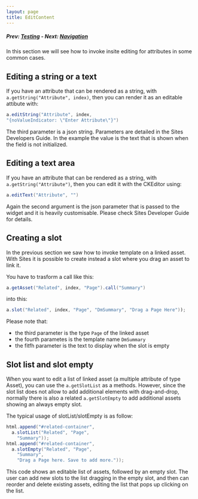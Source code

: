 ```yaml
---
layout: page
title: EditContent
---
```

##### Prev:  [Testing](Testing.html) - Next:  [Navigation](Navigation.html)

In this section we will see how to invoke insite editing for attributes in some common cases.

## Editing a string or a text

If you have an attribute that can be rendered as a string, with `a.getString("Attribute", index)`, then you can render it as an editable attibute with:

```java
a.editString("Attribute", index, 
"{noValueIndicator: \"Enter Attribute\"}")
```

The third parameter is a json string. Parameters are detailed in the Sites Developers Guide. In the example the value is the text that is shown when the field is not initialized.

## Editing a text area

If you have an attribute that can be rendered as a string, with `a.getString("Attribute")`, then you can edit it with the CKEditor using:

```java
a.editText("Attribute", "")
```

Again the second argument is the json parameter that is passed to the widget and it is heavily customisable. Please check Sites Developer Guide for details.

## Creating a slot

In the previous section we saw how to invoke template on a linked asset. With Sites it is possible to create instead a slot where you drag an asset to link it.

You have to trasform a call like this:


```java
a.getAsset("Related", index, "Page").call("Summary")
```

into this:


```java
a.slot("Related", index, "Page", "DmSummary", "Drag a Page Here"));
```

Please note that:

- the third parameter is the type `Page` of the linked asset
- the fourth parametes is the template name `DmSummary` 
- the fitfh parameter is the text to display when the slot is empty

## Slot list and slot empty

When you want to edit a list of linked asset (a multiple attribute of type Asset), you can use the `a.getSlotList` as a methods. However, since the slot list does not allow to add additional elements with drag-and-drop, normally there is also a related `a.getSlotEmpty` to add additional assets showing an always empty slot. 

The typical usage of slotList/slotEmpty is as follow:

```java
html.append("#related-container",
  a.slotList("Related", "Page", 
    "Summary"));
html.append("#related-container", 
  a.slotEmpty("Related", "Page",
	"Summary", 
	"Drag a Page here. Save to add more."));
```

This code shows an editable list of assets, followed by an empty slot. The user can add new slots to the list dragging in the empty slot, and then can reorder and delete existing assets, editing the list that pops up clicking on the list.

